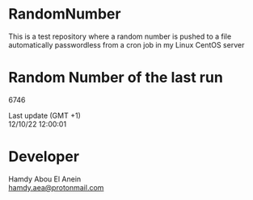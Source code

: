 # RandomNumber    
This is a test repository where a random number is pushed to a file automatically passwordless from a cron job in my Linux CentOS server    
# Random Number of the last run   
6746
      
Last update (GMT +1)    
12/10/22 12:00:01
# Developer    
Hamdy Abou El Anein   
hamdy.aea@protonmail.com
